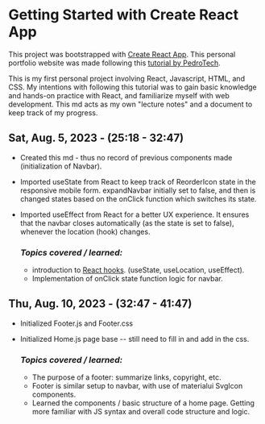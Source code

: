 # Getting Started with Create React App

This project was bootstrapped with [Create React App](https://github.com/facebook/create-react-app). This personal portfolio website was made following this [tutorial by PedroTech](https://www.youtube.com/watch?v=x7mwVn2z3Sk&ab_channel=PedroTech). 

This is my first personal project involving React, Javascript, HTML, and CSS. My intentions with following this tutorial was to gain basic knowledge and hands-on practice with React, and familiarize myself with web development. This md acts as my own "lecture notes" and a document to keep track of my progress.

## Sat, Aug. 5, 2023 - (25:18 - 32:47)
* Created this md - thus no record of previous components made (initialization of Navbar).
* Imported useState from React to keep track of ReorderIcon state in the responsive mobile form. expandNavbar initially set to false, and then is changed states based on the onClick function which switches its state.
* Imported useEffect from React for a better UX experience. It ensures that the navbar closes automatically (as the state is set to false), whenever the location (hook) changes.
  
  ### _**Topics covered / learned:**_ 
  * introduction to [React hooks](https://react.dev/reference/react). (useState, useLocation, useEffect).
  * Implementation of onClick state function logic for navbar.

## Thu, Aug. 10, 2023 - (32:47 - 41:47)
* Initialized Footer.js and Footer.css
* Initialized Home.js page base -- still need to fill in and add in the css.

  ### _**Topics covered / learned:**_
  * The purpose of a footer: summarize links, copyright, etc.
  * Footer is similar setup to navbar, with use of materialui SvgIcon components.
  * Learned the components / basic structure of a home page. Getting more familiar with JS syntax and overall code structure and logic. 